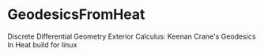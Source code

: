 # GeodesicsFromHeat
Discrete Differential Geometry Exterior Calculus: Keenan Crane's Geodesics In Heat build for linux
